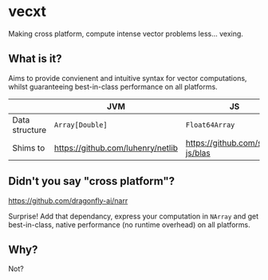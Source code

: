 # vecxt

Making cross platform, compute intense vector problems less... vexing.

## What is it?

Aims to provide convienent and intuitive syntax for vector computations, whilst guaranteeing best-in-class performance on all platforms.

||JVM|JS|Native|
----|----|----|----|
Data structure| `Array[Double]` | `Float64Array` | `Array[Double]` |
Shims to | https://github.com/luhenry/netlib | https://github.com/stdlib-js/blas | [CBLAS](https://github.com/ekrich/sblas) |

## Didn't you say "cross platform"?

https://github.com/dragonfly-ai/narr

Surprise! Add that dependancy, express your computation in `NArray` and get best-in-class, native performance (no runtime overhead) on all platforms.

## Why?

Not?